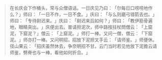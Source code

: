 
> 在长庆会下作桶头，常与众僧语话。一日庆见乃曰：​「尔每日口唠唠地作么？​」师曰：​「一日不作，一日不食。​」庆曰：​「与么则磨弓错箭去也。​」师曰：​「专待尉迟来。​」庆曰：​「尉迟来后如何？​」师曰：​「教伊筋骨遍地，眼睛突出。​」庆便出去。普请担泥次，师中路按拄杖問僧云：​「上窟泥，下窟泥？​」僧云：​「上窟泥。​」师打一棒。又问一僧，僧云：​「下窟泥。​」师亦打一棒。又问明招，招放下泥担叉手云：​「请师鉴。​」师便休。径山果云：​「招庆虽然休去，争奈明招不甘。云门当时若见他放下泥擔云请师鉴，劈脊也与一棒，看他如何折合。​」
